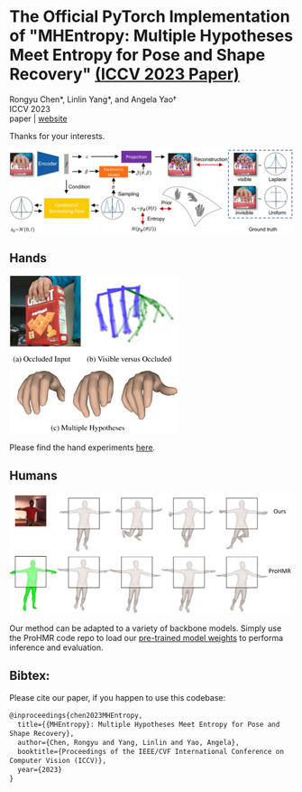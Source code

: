 # The Official PyTorch Implementation of "MHEntropy: Multiple Hypotheses Meet Entropy for Pose and Shape Recovery" [(ICCV 2023 Paper)]()

Rongyu Chen*, Linlin Yang*, and Angela Yao†<br>
ICCV 2023<br>
paper | [website](https://gloryyrolg.github.io/MHEntropy/)

Thanks for your interests.

[<img src="./assets/framework.png" width="800"/>]()

## Hands

[<img src="./assets/teaser.png" width="300"/>]()

Please find the hand experiments [here](https://github.com/GloryyrolG/MHEntropy/blob/master/hand/README.md).

## Humans

[<img src="./assets/humans.png" width="500"/>]()

Our method can be adapted to a variety of backbone models. Simply use the ProHMR code repo to load our [pre-trained model weights](https://drive.google.com/file/d/19gaxHvpTB5f6ojYECSc8uXXdLtghTxGC/view?usp=sharing) to performa inference and evaluation.

## Bibtex:
Please cite our paper, if you happen to use this codebase:

```
@inproceedings{chen2023MHEntropy,
  title={{MHEntropy}: Multiple Hypotheses Meet Entropy for Pose and Shape Recovery},
  author={Chen, Rongyu and Yang, Linlin and Yao, Angela},
  booktitle={Proceedings of the IEEE/CVF International Conference on Computer Vision (ICCV)},
  year={2023}
}
```